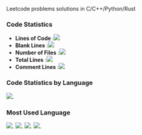 Leetcode problems solutions in C/C++/Python/Rust

### Code Statistics
- **Lines of Code**     :[![](https://tokei.rs/b1/github/nativemen/leetcode?category=code)](https://github.com/nativemen/leetcode)
- **Blank Lines**       :[![](https://tokei.rs/b1/github/nativemen/leetcode?category=blanks)](https://github.com/nativemen/leetcode)
- **Number of Files**   :[![](https://tokei.rs/b1/github/nativemen/leetcode?category=files)](https://github.com/nativemen/leetcode)
- **Total Lines**       :[![](https://tokei.rs/b1/github/nativemen/leetcode?category=lines)](https://github.com/nativemen/leetcode)
- **Comment Lines**     :[![](https://tokei.rs/b1/github/nativemen/leetcode?category=comments)](https://github.com/nativemen/leetcode)

### Code Statistics by Language
[![](https://tokei.rs/b1/github/nativemen/leetcode?type=C,C%2B%2B,Python,Rust,Markdown)](https://github.com/nativemen/leetcode).

### Most Used Language
[![](https://tokei.rs/b1/github/nativemen/leetcode?showLanguage=true&languageRank=1&label=Most%20Used%20Language)](https://github.com/nativemen/leetcode).
[![](https://tokei.rs/b1/github/nativemen/leetcode?showLanguage=true&languageRank=2&label=2nd%20Most%20Used%20Language)](https://github.com/nativemen/leetcode).
[![](https://tokei.rs/b1/github/nativemen/leetcode?showLanguage=true&languageRank=3&label=3rd%20Most%20Used%20Language)](https://github.com/nativemen/leetcode).
[![](https://tokei.rs/b1/github/nativemen/leetcode?showLanguage=true&languageRank=3&label=4th%20Most%20Used%20Language)](https://github.com/nativemen/leetcode).